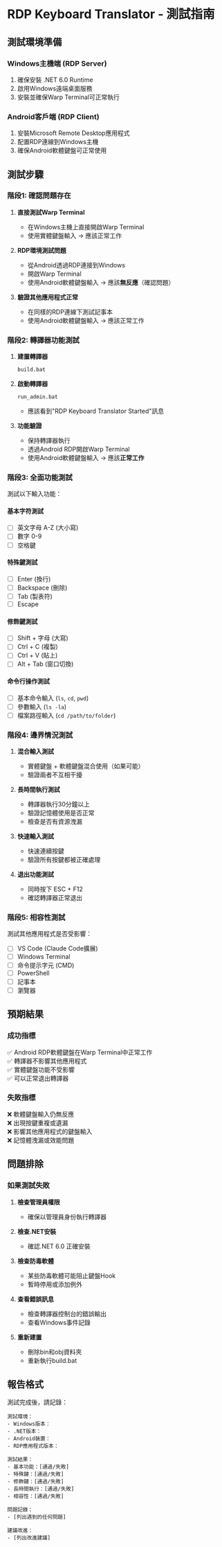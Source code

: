 # RDP Keyboard Translator - 測試指南

## 測試環境準備

### Windows主機端 (RDP Server)
1. 確保安裝 .NET 6.0 Runtime
2. 啟用Windows遠端桌面服務
3. 安裝並確保Warp Terminal可正常執行

### Android客戶端 (RDP Client)
1. 安裝Microsoft Remote Desktop應用程式
2. 配置RDP連線到Windows主機
3. 確保Android軟體鍵盤可正常使用

## 測試步驟

### 階段1: 確認問題存在

1. **直接測試Warp Terminal**
   - 在Windows主機上直接開啟Warp Terminal
   - 使用實體鍵盤輸入 → 應該正常工作
   
2. **RDP環境測試問題**
   - 從Android透過RDP連接到Windows
   - 開啟Warp Terminal
   - 使用Android軟體鍵盤輸入 → 應該**無反應**（確認問題）

3. **驗證其他應用程式正常**
   - 在同樣的RDP連線下測試記事本
   - 使用Android軟體鍵盤輸入 → 應該正常工作

### 階段2: 轉譯器功能測試

1. **建置轉譯器**
   ```cmd
   build.bat
   ```

2. **啟動轉譯器**
   ```cmd
   run_admin.bat
   ```
   - 應該看到"RDP Keyboard Translator Started"訊息

3. **功能驗證**
   - 保持轉譯器執行
   - 透過Android RDP開啟Warp Terminal
   - 使用Android軟體鍵盤輸入 → 應該**正常工作**

### 階段3: 全面功能測試

測試以下輸入功能：

#### 基本字符測試
- [ ] 英文字母 A-Z (大小寫)
- [ ] 數字 0-9
- [ ] 空格鍵

#### 特殊鍵測試
- [ ] Enter (換行)
- [ ] Backspace (刪除)
- [ ] Tab (製表符)
- [ ] Escape

#### 修飾鍵測試
- [ ] Shift + 字母 (大寫)
- [ ] Ctrl + C (複製)
- [ ] Ctrl + V (貼上)
- [ ] Alt + Tab (窗口切換)

#### 命令行操作測試
- [ ] 基本命令輸入 (`ls`, `cd`, `pwd`)
- [ ] 參數輸入 (`ls -la`)
- [ ] 檔案路徑輸入 (`cd /path/to/folder`)

### 階段4: 邊界情況測試

1. **混合輸入測試**
   - 實體鍵盤 + 軟體鍵盤混合使用（如果可能）
   - 驗證兩者不互相干擾

2. **長時間執行測試**
   - 轉譯器執行30分鐘以上
   - 驗證記憶體使用是否正常
   - 檢查是否有資源洩漏

3. **快速輸入測試**
   - 快速連續按鍵
   - 驗證所有按鍵都被正確處理

4. **退出功能測試**
   - 同時按下 ESC + F12
   - 確認轉譯器正常退出

### 階段5: 相容性測試

測試其他應用程式是否受影響：
- [ ] VS Code (Claude Code擴展)
- [ ] Windows Terminal
- [ ] 命令提示字元 (CMD)
- [ ] PowerShell
- [ ] 記事本
- [ ] 瀏覽器

## 預期結果

### 成功指標
✅ Android RDP軟體鍵盤在Warp Terminal中正常工作  
✅ 轉譯器不影響其他應用程式  
✅ 實體鍵盤功能不受影響  
✅ 可以正常退出轉譯器  

### 失敗指標  
❌ 軟體鍵盤輸入仍無反應  
❌ 出現按鍵重複或遺漏  
❌ 影響其他應用程式的鍵盤輸入  
❌ 記憶體洩漏或效能問題  

## 問題排除

### 如果測試失敗

1. **檢查管理員權限**
   - 確保以管理員身份執行轉譯器

2. **檢查.NET安裝**
   - 確認.NET 6.0 正確安裝

3. **檢查防毒軟體**
   - 某些防毒軟體可能阻止鍵盤Hook
   - 暫時停用或添加例外

4. **查看錯誤訊息**
   - 檢查轉譯器控制台的錯誤輸出
   - 查看Windows事件記錄

5. **重新建置**
   - 刪除bin和obj資料夾
   - 重新執行build.bat

## 報告格式

測試完成後，請記錄：

```
測試環境：
- Windows版本：
- .NET版本：
- Android裝置：
- RDP應用程式版本：

測試結果：
- 基本功能：[通過/失敗]
- 特殊鍵：[通過/失敗]
- 修飾鍵：[通過/失敗]
- 長時間執行：[通過/失敗]
- 相容性：[通過/失敗]

問題記錄：
- [列出遇到的任何問題]

建議改進：
- [列出改進建議]
```